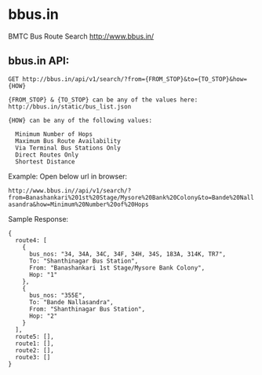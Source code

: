 bbus.in
=======

BMTC Bus Route Search http://www.bbus.in/

bbus.in API:
------------


```
GET http://bbus.in/api/v1/search/?from={FROM_STOP}&to={TO_STOP}&how={HOW}

{FROM_STOP} & {TO_STOP} can be any of the values here:
http://bbus.in/static/bus_list.json

{HOW} can be any of the following values:

  Minimum Number of Hops
  Maximum Bus Route Availability
  Via Terminal Bus Stations Only
  Direct Routes Only
  Shortest Distance
```  
  
Example: Open below url in browser:

`http://www.bbus.in//api/v1/search/?from=Banashankari%201st%20Stage/Mysore%20Bank%20Colony&to=Bande%20Nallasandra&how=Minimum%20Number%20of%20Hops`

Sample Response:
```
{
  route4: [
    {
      bus_nos: "34, 34A, 34C, 34F, 34H, 34S, 183A, 314K, TR7",
      To: "Shanthinagar Bus Station",
      From: "Banashankari 1st Stage/Mysore Bank Colony",
      Hop: "1"
    },
    {
      bus_nos: "355E",
      To: "Bande Nallasandra",
      From: "Shanthinagar Bus Station",
      Hop: "2"
    }
  ],
  route5: [],
  route1: [],
  route2: [],
  route3: []
}
```
